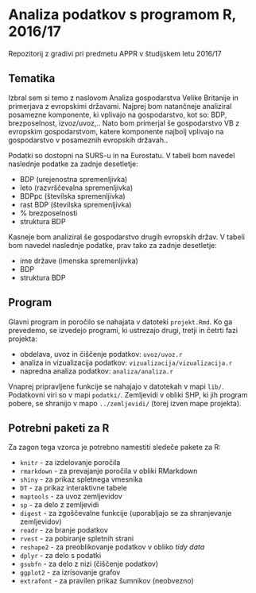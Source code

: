 # Analiza podatkov s programom R, 2016/17

Repozitorij z gradivi pri predmetu APPR v študijskem letu 2016/17

## Tematika

Izbral sem si temo z naslovom Analiza gospodarstva Velike Britanije in primerjava z evropskimi državami. Najprej bom natančneje analiziral posamezne komponente, ki vplivajo na gospodarstvo, kot so: BDP, brezposelnost, izvoz/uvoz,.. Nato bom primerjal še gospodarstvo VB z evropskim gospodarstvom, katere komponente najbolj vplivajo na gospodarstvo v posameznih evropskih državah..

Podatki so dostopni na SURS-u in na Eurostatu.
V tabeli bom navedel naslednje podatke za zadnje desetletje:
- BDP (urejenostna spremenljivka)
- leto (razvrščevalna spremenljivka)
- BDPpc (številska spremenljivka)
- rast BDP (številska spremenljivka)
- % brezposelnosti
- struktura BDP

Kasneje bom analiziral še gospodarstvo drugih evropskih držav. V tabeli bom navedel naslednje podatke, prav tako za zadnje desetletje:

- ime države (imenska spremenljivka)
- BDP
- struktura BDP

## Program

Glavni program in poročilo se nahajata v datoteki `projekt.Rmd`. Ko ga prevedemo,
se izvedejo programi, ki ustrezajo drugi, tretji in četrti fazi projekta:

* obdelava, uvoz in čiščenje podatkov: `uvoz/uvoz.r`
* analiza in vizualizacija podatkov: `vizualizacija/vizualizacija.r`
* napredna analiza podatkov: `analiza/analiza.r`

Vnaprej pripravljene funkcije se nahajajo v datotekah v mapi `lib/`. Podatkovni
viri so v mapi `podatki/`. Zemljevidi v obliki SHP, ki jih program pobere, se
shranijo v mapo `../zemljevidi/` (torej izven mape projekta).

## Potrebni paketi za R

Za zagon tega vzorca je potrebno namestiti sledeče pakete za R:

* `knitr` - za izdelovanje poročila
* `rmarkdown` - za prevajanje poročila v obliki RMarkdown
* `shiny` - za prikaz spletnega vmesnika
* `DT` - za prikaz interaktivne tabele
* `maptools` - za uvoz zemljevidov
* `sp` - za delo z zemljevidi
* `digest` - za zgoščevalne funkcije (uporabljajo se za shranjevanje zemljevidov)
* `readr` - za branje podatkov
* `rvest` - za pobiranje spletnih strani
* `reshape2` - za preoblikovanje podatkov v obliko *tidy data*
* `dplyr` - za delo s podatki
* `gsubfn` - za delo z nizi (čiščenje podatkov)
* `ggplot2` - za izrisovanje grafov
* `extrafont` - za pravilen prikaz šumnikov (neobvezno)
